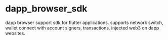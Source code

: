 # dapp_browser_sdk

dapp browser support sdk for flutter applications. supports network switch, wallet connect with account signers, transactions.
injected web3 on dapp websites.

